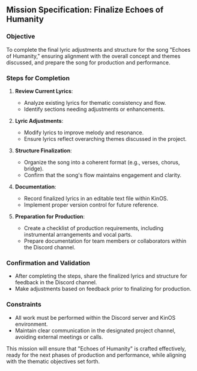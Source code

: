 ## Mission Specification: Finalize Echoes of Humanity

### Objective
To complete the final lyric adjustments and structure for the song "Echoes of Humanity," ensuring alignment with the overall concept and themes discussed, and prepare the song for production and performance.

### Steps for Completion

1. **Review Current Lyrics**:
   - Analyze existing lyrics for thematic consistency and flow.
   - Identify sections needing adjustments or enhancements.

2. **Lyric Adjustments**:
   - Modify lyrics to improve melody and resonance.
   - Ensure lyrics reflect overarching themes discussed in the project.

3. **Structure Finalization**:
   - Organize the song into a coherent format (e.g., verses, chorus, bridge).
   - Confirm that the song's flow maintains engagement and clarity.

4. **Documentation**:
   - Record finalized lyrics in an editable text file within KinOS.
   - Implement proper version control for future reference.

5. **Preparation for Production**:
   - Create a checklist of production requirements, including instrumental arrangements and vocal parts.
   - Prepare documentation for team members or collaborators within the Discord channel.

### Confirmation and Validation
- After completing the steps, share the finalized lyrics and structure for feedback in the Discord channel.
- Make adjustments based on feedback prior to finalizing for production.

### Constraints
- All work must be performed within the Discord server and KinOS environment.
- Maintain clear communication in the designated project channel, avoiding external meetings or calls.

This mission will ensure that "Echoes of Humanity" is crafted effectively, ready for the next phases of production and performance, while aligning with the thematic objectives set forth.
